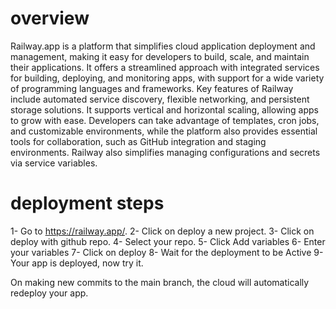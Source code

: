 # overview

Railway.app is a platform that simplifies cloud application deployment and management, making it easy for developers to build, scale, and maintain their applications. It offers a streamlined approach with integrated services for building, deploying, and monitoring apps, with support for a wide variety of programming languages and frameworks.
Key features of Railway include automated service discovery, flexible networking, and persistent storage solutions. It supports vertical and horizontal scaling, allowing apps to grow with ease. Developers can take advantage of templates, cron jobs, and customizable environments, while the platform also provides essential tools for collaboration, such as GitHub integration and staging environments. Railway also simplifies managing configurations and secrets via service variables.

# deployment steps

1- Go to https://railway.app/.
2- Click on deploy a new project.
3- Click on deploy with github repo.
4- Select your repo.
5- Click Add variables
6- Enter your variables
7- Click on deploy
8- Wait for the deployment to be Active
9- Your app is deployed, now try it.

On making new commits to the main branch, the cloud will automatically redeploy your app.